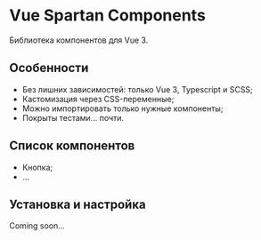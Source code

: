 # Vue Spartan Components

Библиотека компонентов для Vue 3.

## Особенности

- Без лишних зависимостей: только Vue 3, Typescript и SCSS;
- Кастомизация через CSS-переменные;
- Можно импортировать только нужные компоненты;
- Покрыты тестами... почти.

## Список компонентов

- Кнопка;
- ...

## Установка и настройка

Coming soon...
